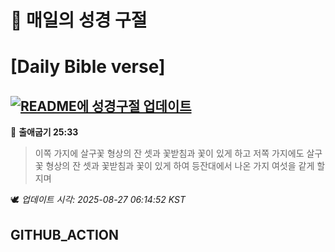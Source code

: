 # 🙏 매일의 성경 구절
# [Daily Bible verse]
## [![README에 성경구절 업데이트](https://github.com/DONGSUKA/first_test/actions/workflows/update-readme-bible.yml/badge.svg)](https://github.com/DONGSUKA/first_test/actions/workflows/update-readme-bible.yml)
<!-- START_BIBLE_VERSE -->
📖 **출애굽기 25:33**
> 이쪽 가지에 살구꽃 형상의 잔 셋과 꽃받침과 꽃이 있게 하고 저쪽 가지에도 살구꽃 형상의 잔 셋과 꽃받침과 꽃이 있게 하여 등잔대에서 나온 가지 여섯을 같게 할지며

🕊️ _업데이트 시각: 2025-08-27 06:14:52 KST_
  <!-- END_BIBLE_VERSE -->
## GITHUB_ACTION
